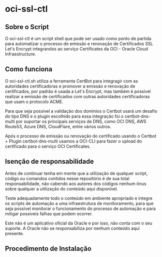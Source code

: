# oci-ssl-ctl


## Sobre o Script

O oci-ssl-ctl é um script shell que pode ser usado como ponto de partida para automatizar o processo de emissão e renovação de Certificados SSL Let's Encrypt integrandos ao serviço Certificates da OCI - Oracle Cloud Infraestructure.

## Como funciona

O oci-ssl-ctl.sh utiliza a ferramenta CertBot para integragir com as autoridades certificadoras e promover a emissão e renovação de certificados, por padrão é usada a Let's Encrypt, mas também é possível realizar a emissão de certificados com outras autoridades certificadoras que usam o protocolo ACME.

Para que seja possível a validação dos domínios o Certbot usará um desafio do tipo DNS e o plugin escolhido para essa integração foi o certbot-dns-multi por suportar os principais serviços de DNS, como OCI DNS, AWS Route53, Azure DNS, CloudFlare, entre vários outros.

Após o processo de emissão ou renovação do certificado usando o Certbot + Plugin certbot-dns-multi usamos a OCI-CLI para fazer o upload do certificado para o serviço OCI Certificates.


## Isenção de responsabilidade

Antes de continuar tenha em mente que a utilização de qualquer script, código ou comandos contidos nesse reposítório é de sua total responsabilidade, não cabendo aos autores dos códigos nenhum ônus sobre qualquer a utilização do conteúdo aqui disponível.

Teste adequadamente todo o conteúdo em ambiente apropriado e integre os scripts de automação a uma infraestrutura de monitoramento, para que seja possível monitorar o funcionamento do processo de automação e para mitigar possíveis falhas que podem ocorrer.

Este não é um aplicativo oficial da Oracle e por isso, não conta com o seu suporte. A Oracle não se responsabiliza por nenhum conteúdo aqui presente.

## Procedimento de Instalação

